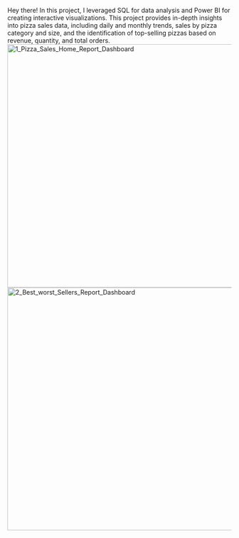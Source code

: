 Hey there!
In this project, I leveraged SQL for data analysis and Power BI for creating interactive visualizations. This project provides in-depth insights into pizza sales data, including daily and monthly trends, sales by pizza category and size, and the identification of top-selling pizzas based on revenue, quantity, and total orders.
<img width="547" alt="1_Pizza_Sales_Home_Report_Dashboard" src="https://github.com/user-attachments/assets/f69bd356-6eef-4613-9532-bc7a6e701e86">
<img width="546" alt="2_Best_worst_Sellers_Report_Dashboard" src="https://github.com/user-attachments/assets/59f4bc79-da25-4ad4-9a5b-fed96804fc6b">
